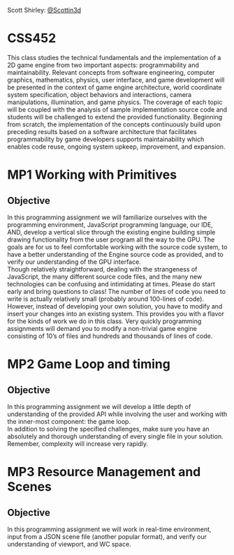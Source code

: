 Scott Shirley: [@Scottin3d](https://github.com/Scottin3d)

# CSS452  
This class studies the technical fundamentals and the implementation of a 2D game engine from two important aspects: programmability and maintainability. 
Relevant concepts from software engineering, computer graphics, mathematics, physics, user interface, and game development will be presented in the context of game engine architecture, world coordinate system specification, object behaviors and interactions, camera manipulations, illumination, and game physics. 
The coverage of each topic will be coupled with the analysis of sample implementation source code and students will be challenged to extend the provided functionality. 
Beginning from scratch, the implementation of the concepts continuously build upon preceding results based on a software architecture that facilitates programmability by game developers supports maintainability which enables code reuse, ongoing system upkeep, improvement, and expansion.  

# MP1 Working with Primitives  
## Objective  
In this programming assignment we will familiarize ourselves with the programming environment, JavaScript programming language, our IDE, AND, develop a vertical slice through the existing engine building simple drawing functionality from the user program all the way to the GPU. 
The goals are for us to feel comfortable working with the source code system, to have a better understanding of the Engine source code as provided, and to verify our understanding of the GPU interface.  
Though relatively straightforward, dealing with the strangeness of JavaScript, the many different source code files, and the many new technologies can be confusing and intimidating at times. Please do start early and bring questions to class! 
The number of lines of code you need to write is actually relatively small (probably around 100-lines of code). However, instead of developing your own solution, you have to modify and insert your changes into an existing system. 
This provides you with a flavor for the kinds of work we do in this class. 
Very quickly programming assignments will demand you to modify a non-trivial game engine consisting of 10’s of files and hundreds and thousands of lines of code.  

# MP2 Game Loop and timing  
## Objective  
In this programming assignment we will develop a little depth of understanding of the provided API while involving the user and working with the inner-most component: the game loop.  
In addition to solving the specified challenges, make sure you have an absolutely and thorough understanding of every single file in your solution. Remember, complexity will increase very rapidly.  

# MP3 Resource Management and Scenes
## Objective  
In this programming assignment we will work in real-time environment, input from a JSON scene file (another popular format), and verify our understanding of viewport, and WC space.